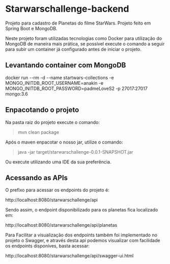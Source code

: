 # Starwarschallenge-backend
Projeto para cadastro de Planetas do filme StarWars. Projeto feito em Spring Boot e MongoDB.

Neste projeto foram utilizadas tecnologias como Docker para utilização do MongoDB de maneira mais prática, se possível execute
o comando a seguir para subir um container já configurado antes de iniciar o projeto.


## Levantando container com MongoDB

docker run --rm -d --name startwars-collections -e MONGO_INITDB_ROOT_USERNAME=anakin -e MONGO_INITDB_ROOT_PASSWORD=padmeLoveS2 -p 27017:27017 mongo:3.6

## Enpacotando o projeto

Na pasta raiz do projeto execute o comando:
> mvn clean package

Após o maven enpacotar o nosso jar, utilize o comando:
> java -jar target/starwarschallenge-0.0.1-SNAPSHOT.jar

Ou execute utilizando uma IDE da sua preferência.

## Acessando as APIs
O prefixo para acessar os endpoints do projeto é:

http://localhost:8080/starwarschallenge/api
 
Sendo assim, o endpoint disponibilizado para os planetas fica localizado em:
 
http://localhost:8080/starwarschallenge/api/planetas

Para Facilitar a visualização dos endpoints também foi implementado no projeto o Swagger, e através desta api podemos visualizar com facilidade os endpoints disponíves, basta acessar:
 
http://localhost:8080/starwarschallenge/api/swagger-ui.html
 
 
